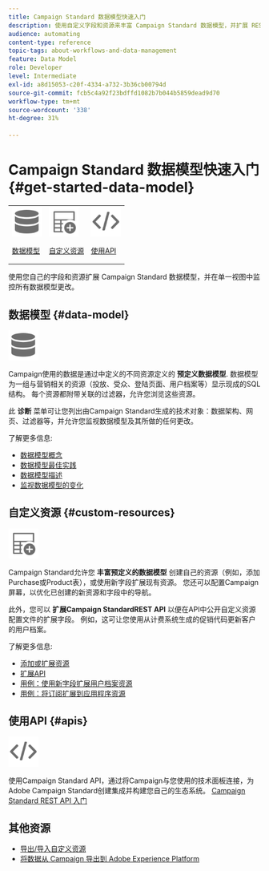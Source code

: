 ```yaml
---
title: Campaign Standard 数据模型快速入门
description: 使用自定义字段和资源来丰富 Campaign Standard 数据模型，并扩展 REST API 以利用扩展的字段。
audience: automating
content-type: reference
topic-tags: about-workflows-and-data-management
feature: Data Model
role: Developer
level: Intermediate
exl-id: a8d15053-c20f-4334-a732-3b36cb00794d
source-git-commit: fcb5c4a92f23bdffd1082b7b044b5859dead9d70
workflow-type: tm+mt
source-wordcount: '338'
ht-degree: 31%

---
```


# Campaign Standard 数据模型快速入门 {#get-started-data-model}

<table>
<tr>
<td><img src="assets/do-not-localize/icon_datamodel.svg" width="60px"><p><a href="#data-model">数据模型</a></p></td>
<td><img src="assets/do-not-localize/icon_custom.svg" width="60px"><p><a href="#custom-resources">自定义资源</a></p></td><td><img src="assets/do-not-localize/icon_api.svg" width="60px"><p><a href="#custom-resources">使用API</a></p></td></tr>
</table>

使用您自己的字段和资源扩展 Campaign Standard 数据模型，并在单一视图中监控所有数据模型更改。

## 数据模型 {#data-model}

<img src="assets/do-not-localize/icon_datamodel.svg" width="60px">

Campaign使用的数据是通过中定义的不同资源定义的 **预定义数据模型**. 数据模型为一组与营销相关的资源（投放、受众、登陆页面、用户档案等）显示现成的SQL结构。 每个资源都附带关联的过滤器，允许您浏览这些资源。

此 **诊断** 菜单可让您列出由Campaign Standard生成的技术对象：数据架构、网页、过滤器等，并允许您监视数据模型及其所做的任何更改。

了解更多信息:

* [数据模型概念](../../developing/using/data-model-concepts.md)
* [数据模型最佳实践](../../developing/using/data-model-best-practices.md)
* [数据模型描述](../../developing/using/datamodel-introduction.md)
* [监视数据模型的变化](../../developing/using/monitoring-data-model-changes.md)

## 自定义资源 {#custom-resources}

<img src="assets/do-not-localize/icon_custom.svg" width="60px">

Campaign Standard允许您 **丰富预定义的数据模型** 创建自己的资源（例如，添加Purchase或Product表），或使用新字段扩展现有资源。 您还可以配置Campaign屏幕，以优化已创建的新资源和字段中的导航。

此外，您可以 **扩展Campaign StandardREST API** 以便在API中公开自定义资源配置文件的扩展字段。 例如，这可让您使用从计费系统生成的促销代码更新客户的用户档案。

了解更多信息:

* [添加或扩展资源](../../developing/using/key-steps-to-add-a-resource.md)
* [扩展API](../../developing/using/about-extending-the-api.md)
* [用例：使用新字段扩展用户档案资源](../../developing/using/extending-the-profile-resource-with-a-new-field.md)
* [用例：将订阅扩展到应用程序资源](../../developing/using/extending-the-subscriptions-to-an-application-resource.md)

## 使用API {#apis}

<img src="assets/do-not-localize/icon_api.svg" width="60px">

使用Campaign Standard API，通过将Campaign与您使用的技术面板连接，为Adobe Campaign Standard创建集成并构建您自己的生态系统。 [Campaign Standard REST API 入门](../../api/using/get-started-apis.md)

## 其他资源

* [导出/导入自定义资源](https://helpx.adobe.com/campaign/kb/acs-get-started-with-cusres.html)
* [将数据从 Campaign 导出到 Adobe Experience Platform](../../integrating/using/export-campaign-data.md)
